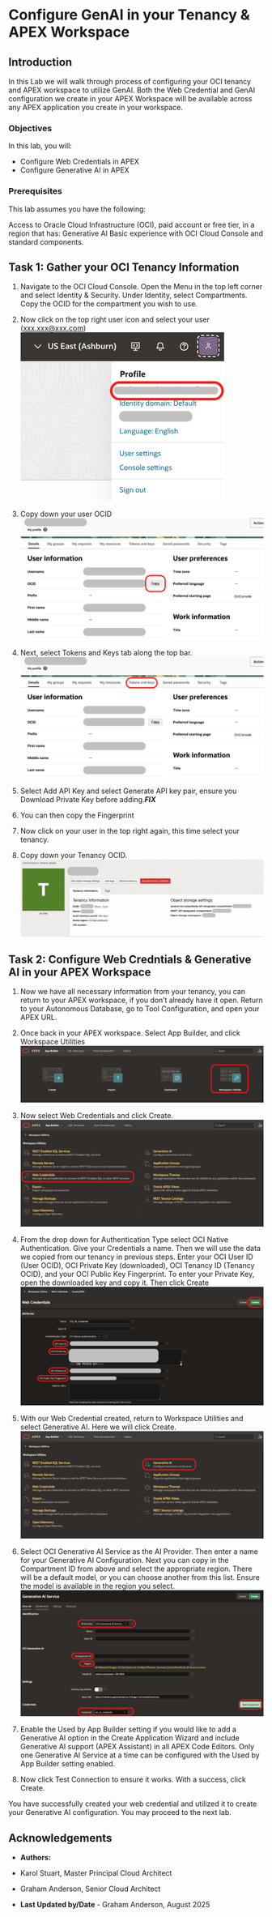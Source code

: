 # Configure GenAI in your Tenancy & APEX Workspace

## Introduction

In this Lab we will walk through process of configuring your OCI tenancy and APEX workspace to utilize GenAI. Both the Web Credential and GenAI configuration we create in your APEX Workspace will be available across any APEX application you create in your workspace. 


### Objectives

In this lab, you will:
* Configure Web Credentials in APEX
* Configure Generative AI in APEX

### Prerequisites

This lab assumes you have the following:

Access to Oracle Cloud Infrastructure (OCI), paid account or free tier, in a region that has:
Generative AI
Basic experience with OCI Cloud Console and standard components.

## Task 1: Gather your OCI Tenancy Information

1. Navigate to the OCI Cloud Console. Open the Menu in the top left corner and select Identity & Security. Under Identity, select Compartments. Copy the OCID for the compartment you wish to use. 

2. Now click on the top right user icon and select your user (xxx.xxx@xxx.com)
    ![OCI Profile](./images/ociProfile.png  "")

3. Copy down your user OCID
    ![User OCID](./images/userOCID.png  "")

4. Next, select Tokens and Keys tab along the top bar.
    ![Tokens and Keys](./images/tokensAndKeys.png  "")

5. Select Add API Key and select Generate API key pair, ensure you Download Private Key before adding.***FIX***

6. You can then copy the Fingerprint 

7. Now click on your user in the top right again, this time select your tenancy. 

8. Copy down your Tenancy OCID.
    ![Tenancy OCID](./images/tenancyOCID.png  "")

## Task 2: Configure Web Credntials & Generative AI in your APEX Workspace

1. Now we have all necessary information from your tenancy, you can return to your APEX workspace, if you don’t already have it open. Return to your Autonomous Database, go to Tool Configuration, and open your APEX URL. 

2. Once back in your APEX workspace. Select App Builder, and click Workspace Utilities
    ![Workspace Utilities](./images/workspaceUtilities.png  "")

3. Now select Web Credentials and click Create.
    ![Web Credentials](./images/webCredentials.png  "")

4. From the drop down for Authentication Type select OCI Native Authentication. Give your Credentials a name. Then we will use the data we copied from our tenancy in previous steps. Enter your OCI User ID (User OCID), OCI Private Key (downloaded), OCI Tenancy ID (Tenancy OCID), and your OCI Public Key Fingerprint. To enter your Private Key, open the downloaded key and copy it. Then click Create
    ![Credential Details](./images/credentialDetails.png  "")

5. With our Web Credential created, return to Workspace Utilities and select Generative AI. Here we will click Create.
    ![Generative AI](./images/generativeAI.png  "")

6. Select OCI Generative AI Service as the AI Provider. Then enter a name for your Generative AI Configuration. Next you can copy in the Compartment ID from above and select the appropriate region. There will be a default model, or you can choose another from this list. Ensure the model is available in the region you select.
    ![AI Credential](./images/aiCredential.png  "")

7. Enable the Used by App Builder setting if you would like to add a Generative AI option in the Create Application Wizard and include Generative AI support (APEX Assistant) in all APEX Code Editors. Only one Generative AI Service at a time can be configured with the Used by App Builder setting enabled. 

8. Now click Test Connection to ensure it works. With a success, click Create.

You have successfully created your web credential and utilized it to create your Generative AI configuration. You may proceed to the next lab.

## Acknowledgements

* **Authors:**
* Karol Stuart, Master Principal Cloud Architect 
* Graham Anderson, Senior Cloud Architect 

* **Last Updated by/Date** - Graham Anderson, August 2025